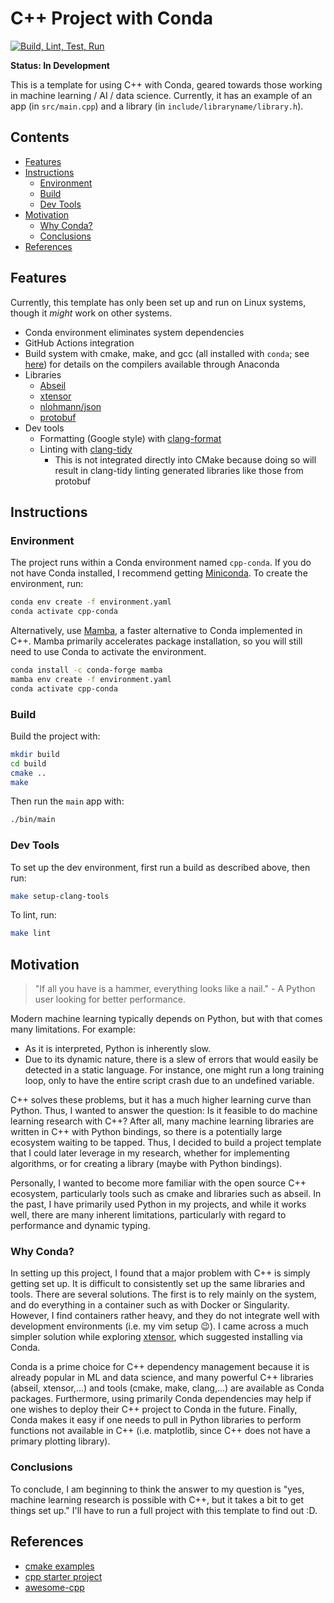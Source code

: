# C++ Project with Conda

[![Build, Lint, Test, Run](https://github.com/btjanaka/cpp-conda/workflows/Build,%20Lint,%20Test,%20Run/badge.svg)](https://github.com/btjanaka/cpp-conda/actions?query=workflow%3A"Build%2C+Lint%2C+Test%2C+Run")

**Status: In Development**

This is a template for using C++ with Conda, geared towards those working in
machine learning / AI / data science. Currently, it has an example of an app (in
`src/main.cpp`) and a library (in `include/libraryname/library.h`).

## Contents

<!-- vim-markdown-toc GFM -->

* [Features](#features)
* [Instructions](#instructions)
  * [Environment](#environment)
  * [Build](#build)
  * [Dev Tools](#dev-tools)
* [Motivation](#motivation)
  * [Why Conda?](#why-conda)
  * [Conclusions](#conclusions)
* [References](#references)

<!-- vim-markdown-toc -->

## Features

Currently, this template has only been set up and run on Linux systems, though
it _might_ work on other systems.

- Conda environment eliminates system dependencies
- GitHub Actions integration
- Build system with cmake, make, and gcc (all installed with `conda`; see
  [here](https://docs.conda.io/projects/conda-build/en/latest/resources/compiler-tools.html))
  for details on the compilers available through Anaconda
- Libraries
  - [Abseil](https://abseil.io)
  - [xtensor](https://xtensor.readthedocs.io/en/latest/)
  - [nlohmann/json](https://github.com/nlohmann/json#serialization--deserialization)
  - [protobuf](https://github.com/protocolbuffers/protobuf)
- Dev tools
  - Formatting (Google style) with [clang-format](https://clang.llvm.org/docs/ClangFormat.html)
  - Linting with [clang-tidy](http://clang.llvm.org/extra/clang-tidy/)
    - This is not integrated directly into CMake because doing so will result in
      clang-tidy linting generated libraries like those from protobuf

## Instructions

### Environment

The project runs within a Conda environment named `cpp-conda`. If you do not
have Conda installed, I recommend getting
[Miniconda](https://docs.conda.io/en/latest/miniconda.html). To create the
environment, run:

```bash
conda env create -f environment.yaml
conda activate cpp-conda
```

Alternatively, use [Mamba](https://github.com/mamba-org/mamba), a faster
alternative to Conda implemented in C++. Mamba primarily accelerates package
installation, so you will still need to use Conda to activate the environment.

```bash
conda install -c conda-forge mamba
mamba env create -f environment.yaml
conda activate cpp-conda
```

### Build

Build the project with:

```bash
mkdir build
cd build
cmake ..
make
```

Then run the `main` app with:

```bash
./bin/main
```

### Dev Tools

To set up the dev environment, first run a build as described above, then run:

```bash
make setup-clang-tools
```

To lint, run:

```bash
make lint
```

## Motivation

> "If all you have is a hammer, everything looks like a nail." - A Python user
> looking for better performance.

Modern machine learning typically depends on Python, but with that comes many
limitations. For example:

- As it is interpreted, Python is inherently slow.
- Due to its dynamic nature, there is a slew of errors that would easily be
  detected in a static language. For instance, one might run a long training
  loop, only to have the entire script crash due to an undefined variable.

C++ solves these problems, but it has a much higher learning curve than Python.
Thus, I wanted to answer the question: Is it feasible to do machine learning
research with C++? After all, many machine learning libraries are written in C++
with Python bindings, so there is a potentially large ecosystem waiting to be
tapped. Thus, I decided to build a project template that I could later leverage
in my research, whether for implementing algorithms, or for creating a library
(maybe with Python bindings).

Personally, I wanted to become more familiar with the open source C++ ecosystem,
particularly tools such as cmake and libraries such as abseil. In the past, I
have primarily used Python in my projects, and while it works well, there are
many inherent limitations, particularly with regard to performance and dynamic
typing.

### Why Conda?

In setting up this project, I found that a major problem with C++ is simply
getting set up. It is difficult to consistently set up the same libraries and
tools. There are several solutions. The first is to rely mainly on the system,
and do everything in a container such as with Docker or Singularity. However, I
find containers rather heavy, and they do not integrate well with development
environments (i.e. my vim setup :wink:). I came across a much simpler solution
while exploring
[xtensor](https://xtensor.readthedocs.io/en/latest/installation.html), which
suggested installing via Conda.

Conda is a prime choice for C++ dependency management because it is already
popular in ML and data science, and many powerful C++ libraries (abseil,
xtensor,...) and tools (cmake, make, clang,...) are available as Conda packages.
Furthermore, using primarily Conda dependencies may help if one wishes to deploy
their C++ project to Conda in the future. Finally, Conda makes it easy if one
needs to pull in Python libraries to perform functions not available in C++
(i.e. matplotlib, since C++ does not have a primary plotting library).

### Conclusions

To conclude, I am beginning to think the answer to my question is "yes, machine
learning research is possible with C++, but it takes a bit to get things set
up." I'll have to run a full project with this template to find out :D.

## References

- [cmake examples](https://github.com/ttroy50/cmake-examples)
- [cpp starter project](https://github.com/lefticus/cpp_starter_project)
- [awesome-cpp](https://github.com/fffaraz/awesome-cpp#artificial-intelligence)

